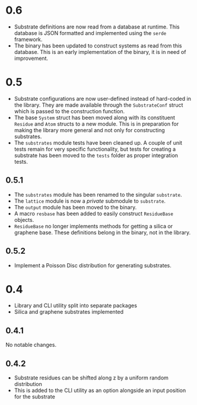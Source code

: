 0.6
===
* Substrate definitions are now read from a database at runtime. This database is JSON formatted and implemented using the `serde` framework.
* The binary has been updated to construct systems as read from this database. This is an early implementation of the binary, it is in need of improvement.

0.5
===
* Substrate configurations are now user-defined instead of hard-coded in the library. They are made available through the `SubstrateConf` struct which is passed to the construction function.
* The base `System` struct has been moved along with its constituent `Residue` and `Atom` structs to a new module. This is in preparation for making the library more general and not only for constructing substrates.
* The `substrates` module tests have been cleaned up. A couple of unit tests remain for very specific functionality, but tests for creating a substrate has been moved to the `tests` folder as proper integration tests.

0.5.1
-----
* The `substrates` module has been renamed to the singular `substrate`.
* The `lattice` module is now a *private* submodule to `substrate`.
* The `output` module has been moved to the binary.
* A macro `resbase` has been added to easily construct `ResidueBase` objects.
* `ResidueBase` no longer implements methods for getting a silica or graphene base. These definitions belong in the binary, not in the library.

0.5.2
-----
* Implement a Poisson Disc distribution for generating substrates.

0.4
===
* Library and CLI utility split into separate packages
* Silica and graphene substrates implemented

0.4.1
-----
No notable changes.

0.4.2
-----
* Substrate residues can be shifted along z by a uniform random distribution
* This is added to the CLI utility as an option alongside an input position for the substrate
